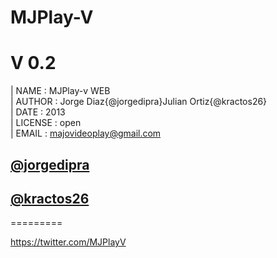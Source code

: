 # MJPlay-V

# V 0.2

|      NAME : MJPlay-v WEB                                           
|    AUTHOR : Jorge Diaz{@jorgedipra}Julian Ortiz{@kractos26}        
|      DATE : 2013                                                   
|   LICENSE : open                                                   
|     EMAIL : majovideoplay@gmail.com                                

## [@jorgedipra](https://twitter.com/jorgedipra)
## [@kractos26](https://twitter.com/kractos26)
=========

https://twitter.com/MJPlayV
